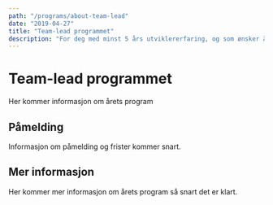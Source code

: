 ```yaml
---
path: "/programs/about-team-lead"
date: "2019-04-27"
title: "Team-lead programmet"
description: "For deg med minst 5 års utviklererfaring, og som ønsker å ta en faglig lederrolle, samt utvikle og følge opp et teknisk team."
---
```


# Team-lead programmet

Her kommer informasjon om årets program

## Påmelding

Informasjon om påmelding og frister kommer snart.

## Mer informasjon

Her kommer mer informasjon om årets program så snart det er klart.
